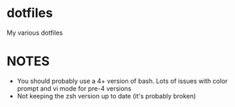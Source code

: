 # dotfiles

My various dotfiles

# NOTES

- You should probably use a 4+ version of bash.  Lots of issues with color prompt
and vi mode for pre-4 versions
- Not keeping the zsh version up to date (it's probably broken)
